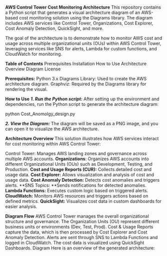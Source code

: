 **AWS Control Tower Cost Monitoring Architecture**
This repository contains a Python script that generates a visual architecture diagram of an AWS-based cost monitoring solution using the Diagrams library. The diagram includes AWS services like Control Tower, Organizations, Cost Explorer, Cost Anomaly Detection, QuickSight, and more.

The goal of the architecture is to demonstrate how to monitor AWS cost and usage across multiple organizational units (OUs) within AWS Control Tower, leveraging services like SNS for alerts, Lambda for custom functions, and CloudWatch for monitoring.

**Table of Contents**
Prerequisites
Installation
How to Use
Architecture Overview
Diagram
License

**Prerequisites:**
Python 3.x
Diagrams Library: Used to create the AWS architecture diagram.
Graphviz: Required by the Diagrams library for rendering the visual.

**How to Use**
***1. Run the Python script:***
After setting up the environment and dependencies, run the Python script to generate the architecture diagram:

python Cost_Anomolgy_design.py

***2. View the Diagram:***
The diagram will be saved as a PNG image, and you can open it to visualize the AWS architecture.

**Architecture Overview**
This solution illustrates how AWS services interact for cost monitoring within AWS Control Tower:

Control Tower: Manages AWS landing zones and governance across multiple AWS accounts.
**Organizations**: Organizes AWS accounts into different Organizational Units (OUs) such as Development, Testing, and Production.
**Cost and Usage Reports (CUR):** Collects detailed cost and usage data.
**Cost Explorer:** Allows visualization and analysis of cost and usage data.
**Cost Anomaly Detection:** Detects cost anomalies and triggers alerts.
**SNS Topics: **Sends notifications for detected anomalies.
**Lambda Functions:** Executes custom logic based on triggered alerts.
**CloudWatch:** Monitors AWS resources and triggers actions based on defined metrics.
**QuickSight:** Visualizes cost data in custom dashboards for easier analysis.

**Diagram Flow**
AWS Control Tower manages the overall organizational structure and governance.
The Organization Units (OU) represent different business units or environments (Dev, Test, Prod).
Cost & Usage Reports capture the data, which is then processed by Cost Explorer and Cost Anomaly Detection.
Alerts are sent through SNS to Lambda Functions and logged in CloudWatch.
The cost data is visualized using QuickSight Dashboards.
Diagram
Here is an overview of the generated architecture:
